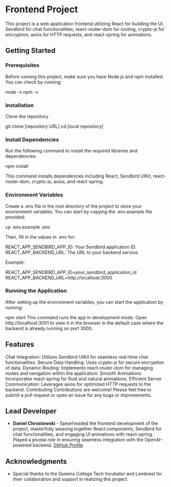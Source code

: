 # Frontend Project

This project is a web application frontend utilizing React for building the UI, Sendbird for chat functionalities, react-router-dom for routing, crypto-js for encryption, axios for HTTP requests, and react-spring for animations.

## Getting Started

### Prerequisites

Before running this project, make sure you have Node.js and npm installed. You can check by running:

node -v
npm -v

### Installation

Clone the repository

git clone [repository URL]
cd [local repository]

### Install Dependencies

Run the following command to install the required libraries and dependencies:

npm install

This command installs dependencies including React, Sendbird UIKit, react-router-dom, crypto-js, axios, and react-spring.

### Environment Variables

Create a .env file in the root directory of the project to store your environment variables. You can start by copying the .env.example file provided:

cp .env.example .env

Then, fill in the values in .env for:

REACT_APP_SENDBIRD_APP_ID: Your Sendbird application ID.
REACT_APP_BACKEND_URL: The URL to your backend service.

Example:

REACT_APP_SENDBIRD_APP_ID=your_sendbird_application_id
REACT_APP_BACKEND_URL=http://localhost:3000

### Running the Application

After setting up the environment variables, you can start the application by running:

npm start
This command runs the app in development mode. Open http://localhost:3001 to view it in the browser in the default case where the backend is already running on port 3000.

## Features

Chat Integration: Utilizes Sendbird UIKit for seamless real-time chat functionalities.
Secure Data Handling: Uses crypto-js for secure encryption of data.
Dynamic Routing: Implements react-router-dom for managing routes and navigation within the application.
Smooth Animations: Incorporates react-spring for fluid and natural animations.
Efficient Server Communication: Leverages axios for optimized HTTP requests to the backend.
Contributing
Contributions are welcome! Please feel free to submit a pull request or open an issue for any bugs or improvements.

## Lead Developer

- **Daniel Chrostowski** - Spearheaded the frontend development of the project, masterfully weaving together React components, Sendbird for chat functionalities, and engaging UI animations with react-spring. Played a pivotal role in ensuring seamless integration with the OpenAI-powered backend. [GitHub Profile](https://github.com/dannychrost)

## Acknowledgments

- Special thanks to the Queens College Tech Incubator and Lendvest for their collaboration and support in realizing this project.
